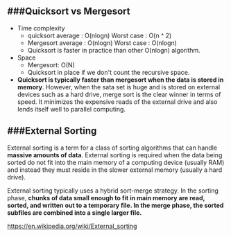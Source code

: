 ###Quicksort vs Mergesort
---

- Time complexity
  * quicksort average : O(nlogn) Worst case : O(n ^ 2)
  * Mergesort average : O(nlogn) Worst case : O(nlogn)
  * Quicksort is faster in practice than other O(nlogn) algorithm.
- Space
  * Mergesort: O(N)
  * Quicksort in place if we don't count the recursive space.
- **Quicksort is typically faster than mergesort when the data is stored in memory**. However, when the sata set is huge and is stored on external devices such as a hard drive, merge sort is the clear winner in terms of speed. It minimizes the expensive reads of the external drive and also lends itself well to parallel computing.


###External Sorting
---

External sorting is a term for a class of sorting algorithms that can handle **massive amounts of data**. External sorting is required when the data being sorted do not fit into the main memory of a computing device (usually RAM) and instead they must reside in the slower external memory (usually a hard drive). 

External sorting typically uses a hybrid sort-merge strategy. In the sorting phase, **chunks of data small enough to fit in main memory are read, sorted, and written out to a temporary file. In the merge phase, the sorted subfiles are combined into a single larger file.**

https://en.wikipedia.org/wiki/External_sorting